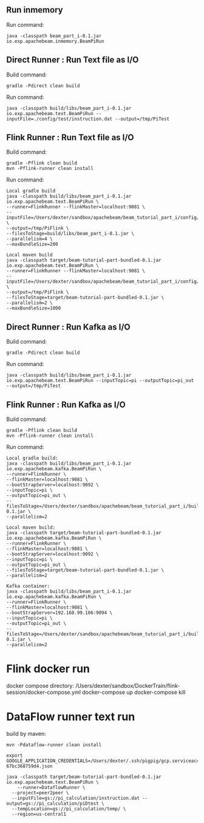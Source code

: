 ## Run inmemory
Run command:
```
java -classpath beam_part_i-0.1.jar io.exp.apachebeam.inmemory.BeamPiRun
```

## Direct Runner : Run Text file as I/O
Build command:
```
gradle -Pdirect clean build
```
Run command:
```
java -classpath build/libs/beam_part_i-0.1.jar io.exp.apachebeam.text.BeamPiRun --inputFile=./config/test/instruction.dat --output=/tmp/PiTest
```

## Flink Runner : Run Text file as I/O
Build command:
```
gradle -Pflink clean build
mvn -Pflink-runner clean install
```
Run command:
```
Local gradle build
java -classpath build/libs/beam_part_i-0.1.jar io.exp.apachebeam.text.BeamPiRun \
--runner=FlinkRunner --flinkMaster=localhost:9081 \
--inputFile=/Users/dexter/sandbox/apachebeam/beam_tutorial_part_i/config/test/instruction.dat \
--output=/tmp/PiFlink \
--filesToStage=build/libs/beam_part_i-0.1.jar \
--parallelism=4 \
--maxBundleSize=200

Local maven build
java -classpath target/beam-tutorial-part-bundled-0.1.jar io.exp.apachebeam.text.BeamPiRun \
--runner=FlinkRunner --flinkMaster=localhost:9081 \
--inputFile=/Users/dexter/sandbox/apachebeam/beam_tutorial_part_i/config/test/instruction.dat \
--output=/tmp/PiFlink \
--filesToStage=target/beam-tutorial-part-bundled-0.1.jar \
--parallelism=2 \
--maxBundleSize=1000
```

## Direct Runner : Run Kafka as I/O
Build command:
```
gradle -Pdirect clean build
```
Run command:
```
java -classpath build/libs/beam_part_i-0.1.jar io.exp.apachebeam.text.BeamPiRun --inputTopic=pi --outputTopic=pi_out --output=/tmp/PiTest
```

## Flink Runner : Run Kafka as I/O
Build command:
```
gradle -Pflink clean build
mvn -Pflink-runner clean install

```
Run command:
```
Local gradle build:
java -classpath build/libs/beam_part_i-0.1.jar io.exp.apachebeam.kafka.BeamPiRun \
--runner=FlinkRunner \
--flinkMaster=localhost:9081 \
--bootStrapServer=localhost:9092 \
--inputTopic=pi \
--outputTopic=pi_out \
--filesToStage=/Users/dexter/sandbox/apachebeam/beam_tutorial_part_i/build/libs/beam_part_i-0.1.jar \
--parallelism=2

Local maven build:
java -classpath target/beam-tutorial-part-bundled-0.1.jar io.exp.apachebeam.kafka.BeamPiRun \
--runner=FlinkRunner \
--flinkMaster=localhost:9081 \
--bootStrapServer=localhost:9092 \
--inputTopic=pi \
--outputTopic=pi_out \
--filesToStage=target/beam-tutorial-part-bundled-0.1.jar \
--parallelism=2

Kafka container:
java -classpath build/libs/beam_part_i-0.1.jar io.exp.apachebeam.kafka.BeamPiRun \
--runner=FlinkRunner \
--flinkMaster=localhost:9081 \
--bootStrapServer=192.168.99.106:9094 \
--inputTopic=pi \
--outputTopic=pi_out \
--filesToStage=/Users/dexter/sandbox/apachebeam/beam_tutorial_part_i/build/libs/beam_part_i-0.1.jar \
--parallelism=2
```

# Flink docker run
docker compose directory:
/Users/dexter/sandbox/DockerTrain/flink-session/docker-compose.yml
docker-compose up
docker-compose kill

# DataFlow runner text run
build by maven:
```
mvn -Pdataflow-runner clean install
```

```
export GOOGLE_APPLICATION_CREDENTIALS=/Users/dexter/.ssh/pigpig/gcp.serviceacct.peer2peer-67bc368759d4.json

java -classpath target/beam-tutorial-part-bundled-0.1.jar io.exp.apachebeam.text.BeamPiRun \
	--runner=DataflowRunner \
  --project=peer2peer \
  --inputFile=gs://pi_calculation/instruction.dat --output=gs://pi_calculation/piDtest \
  --tempLocation=gs://pi_calculation/temp/ \
  --region=us-central1 
```

